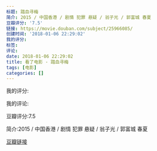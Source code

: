 ```yaml
---
标题: 踏血寻梅
简介: 2015 / 中国香港 / 剧情 犯罪 悬疑 / 翁子光 / 郭富城 春夏
豆瓣评分: '7.5'
链接: https://movie.douban.com/subject/25966085/
创建时间: '2018-01-06 22:29:02'
我的评分:
标签:
评论:
date: 2018-01-06 22:29:02
title: 看了电影 - 踏血寻梅
tags: [电影]
categories: []
---
```


我的评分:

我的评论:

豆瓣评分:7.5

简介:2015 / 中国香港 / 剧情 犯罪 悬疑 / 翁子光 / 郭富城 春夏

[豆瓣链接](https://movie.douban.com/subject/25966085/)

